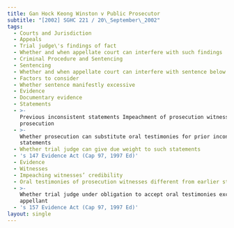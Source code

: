 ```yaml
---
title: Gan Hock Keong Winston v Public Prosecutor
subtitle: "[2002] SGHC 221 / 20\_September\_2002"
tags:
  - Courts and Jurisdiction
  - Appeals
  - Trial judge\'s findings of fact
  - Whether and when appellate court can interfere with such findings
  - Criminal Procedure and Sentencing
  - Sentencing
  - Whether and when appellate court can interfere with sentence below
  - Factors to consider
  - Whether sentence manifestly excessive
  - Evidence
  - Documentary evidence
  - Statements
  - >-
    Previous inconsistent statements Impeachment of prosecution witnesses by
    prosecution
  - >-
    Whether prosecution can substitute oral testimonies for prior inconsistent
    statements
  - Whether trial judge can give due weight to such statements
  - 's 147 Evidence Act (Cap 97, 1997 Ed)'
  - Evidence
  - Witnesses
  - Impeaching witnesses’ credibility
  - Oral testimonies of prosecution witnesses different from earlier statements
  - >-
    Whether trial judge under obligation to accept oral testimonies exculpating
    appellant
  - 's 157 Evidence Act (Cap 97, 1997 Ed)'
layout: single
---
```



